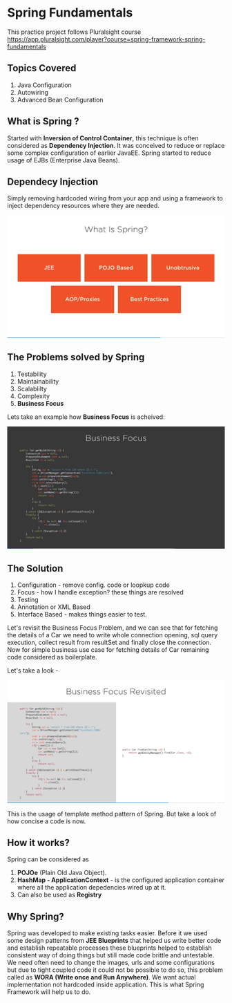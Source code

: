 # Spring Fundamentals
This practice project follows Pluralsight course https://app.pluralsight.com/player?course=spring-framework-spring-fundamentals 

Topics Covered
--------------

1) Java Configuration
2) Autowiring
3) Advanced Bean Configuration

What is Spring ?
----------------

Started with <b>Inversion of Control Container</b>, this technique is often considered as <b>Dependency Injection</b>.
It was conceived to reduce or replace some complex configuration of earlier JavaEE.
Spring started to reduce usage of EJBs (Enterprise Java Beans).

Dependecy Injection 
------------------- 
Simply removing hardcoded wiring from your app and using a framework to inject dependency resources where they are needed.


![What is Spring](media/what_is_spring.png) 


The Problems solved by Spring
------------------------------------
1) Testability
2) Maintainability
3) Scalablilty
4) Complexity
5) <b>Business Focus</b>

Lets take an example how <b>Business Focus</b> is acheived:

![Business Focus](media/business_focus.png) 

The Solution 
------------

1) Configuration - remove config. code or loopkup code
2) Focus - how I handle exception? these things are resolved
3) Testing
4) Annotation or XML Based
5) Interface Based - makes things easier to test.


Let's revisit the Business Focus Problem, and we can see that for fetching the details of a Car we need to write whole connection opening, sql query execution, collect result from resultSet and finally close the connection.
Now for simple business use case for fetching details of Car remaining code considered as boilerplate.

Let's take a look - 

![Business Focus Revisited](media/business_focus_revisited.png)
 
This is the usage of template method pattern of Spring. But take a look of how concise a code is now.



How it works?
--------------

Spring can be considered as 
1) <b>POJOe</b> (Plain Old Java Object). 
2) <b>HashMap - ApplicationContext</b> - is the configured application container where all the application depedencies wired up at it.
3) Can also be used as <b>Registry</b>


Why Spring?
------------
Spring was developed to make existing tasks easier.
Before it we used some design patterns from <b>JEE Blueprints</b> that helped us write better code and establish repeatable processes these blueprints helped to establish consistent way of doing things but still made code brittle and untestable. We need often need to change the images, urls and some configurations but due to tight coupled code it could not be possible to do so, this problem called as <b>WORA (Write once and Run Anywhere)</b>.
We want actual implementation not hardcoded inside application. 
This is what Spring Framework will help us to do. 